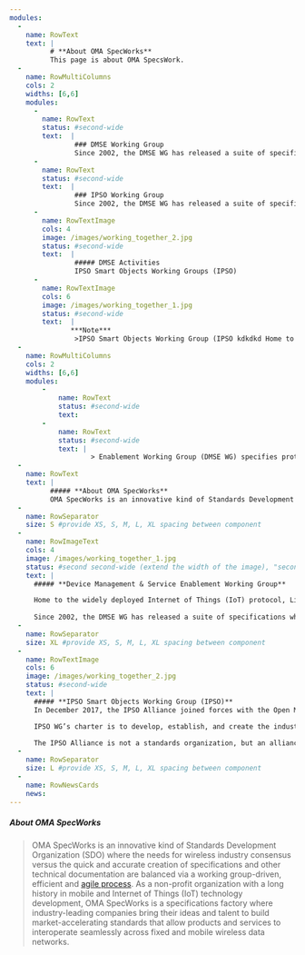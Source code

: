 ```yaml
---
modules:
  - 
    name: RowText
    text: |
          # **About OMA SpecWorks**
          This page is about OMA SpecsWork.
  - 
    name: RowMultiColumns
    cols: 2
    widths: [6,6]
    modules:
      -
        name: RowText
        status: #second-wide
        text:  |
                ### DMSE Working Group
                Since 2002, the DMSE WG has released a suite of specifications which includes 20+ mobile service enabler specifications and more than 60 Management Objects providing simple, reliable and cost-effective ways to deploy new applications and services while minimizing the risk. The most market diffused of the Management Objects is certainly the Firmware Update Management Object (FUMO) with **deployments in the billions of devices**.  
      -
        name: RowText
        status: #second-wide
        text:  |
                ### IPSO Working Group
                Since 2002, the DMSE WG has released a suite of specifications which includes 20+ mobile service enabler specifications and more than 60 Management Objects providing simple, reliable and cost-effective ways to deploy new applications and services while minimizing the risk. The most market diffused of the Management Objects is certainly the Firmware Update Management Object (FUMO) with **deployments in the billions of devices**. 
      -
        name: RowTextImage
        cols: 4
        image: /images/working_together_2.jpg
        status: #second-wide
        text:  |
                ##### DMSE Activities
                IPSO Smart Objects Working Groups (IPSO) 
      -
        name: RowTextImage
        cols: 6
        image: /images/working_together_1.jpg
        status: #second-wide
        text:  |
               ***Note***
                >IPSO Smart Objects Working Group (IPSO kdkdkd Home to the widely deployed Internet of Things (IoT) protocol, LightweightM2M (LwM2M), the Device Management & Service 
  -
    name: RowMultiColumns
    cols: 2
    widths: [6,6]
    modules:
        -
            name: RowText
            status: #second-wide
            text:  
        -
            name: RowText
            status: #second-wide
            text: |
                    > Enablement Working Group (DMSE WG) specifies protocols and mechanisms to achieve the management of mobile devices, services access and software on connected devices across networks.
  - 
    name: RowText
    text: |
          ##### **About OMA SpecWorks**
          OMA SpecWorks is an innovative kind of Standards Development Organization (SDO) where the needs for wireless industry consensus versus the quick and accurate creation of specifications and other technical documentation are balanced via a working group-driven, efficient and [agile process](https://omaspecworks.org/what-is-oma-specworks/agile-process-for-standardization-in-todays-market-landscape/). As a non-profit organization with a long history in mobile and Internet of Things (IoT) technology development, OMA SpecWorks is a specifications factory where industry-leading companies bring their ideas and talent to build market-accelerating standards that allow products and services to interoperate seamlessly across fixed and mobile wireless data networks.
  -
    name: RowSeparator
    size: S #provide XS, S, M, L, XL spacing between component
  -
    name: RowImageText
    cols: 4
    image: /images/working_together_1.jpg
    status: #second second-wide (extend the width of the image), "second" provides a background color to the text or empty
    text: | 
      ##### **Device Management & Service Enablement Working Group**

      Home to the widely deployed Internet of Things (IoT) protocol, LightweightM2M (LwM2M), the Device Management & Service Enablement Working Group (DMSE WG) specifies protocols and mechanisms to achieve the management of mobile devices, services access and software on connected devices across networks.
      
      Since 2002, the DMSE WG has released a suite of specifications which includes 20+ mobile service enabler specifications and more than 60 Management Objects providing simple, reliable and cost-effective ways to deploy new applications and services while minimizing the risk. The most market diffused of the Management Objects is certainly the Firmware Update Management Object (FUMO) with **deployments in the billions of devices**. An additional 20+ Management Objects have been defined by other standards organizations, which cooperate with OMA SpecWorks to avoid fragmentation and duplication. DMSE technologies easily manage converged and multi-mode devices on any network, including devices that do not have a SIM card, as well as resource-constrained devices. Explore the OMA [DMSE](https://technical.openmobilealliance.org/index.html)and [LwM2M](https://openmobilealliance.github.io/dmse-documentation/) specifications.
  -
    name: RowSeparator
    size: XL #provide XS, S, M, L, XL spacing between component
  -
    name: RowTextImage
    cols: 6
    image: /images/working_together_2.jpg
    status: #second-wide
    text: | 
      ##### **IPSO Smart Objects Working Group (IPSO)**
      In December 2017, the IPSO Alliance joined forces with the Open Mobile Alliance. OMA SpecWorks was launched in early 2018 from the two organizations and the IPSO Smart Objects Working Group (IPSO WG) was formed. The IPSO WG is focused on enabling IoT devices to communicate, understand and trust each other with global interoperability based on open standards.

      IPSO WG’s charter is to develop, establish, and create the industry leadership of an “IPSO Platform” that includes the definition and support of Smart Objects with an emphasis on object interoperability on protocol and data layers and of Identity and Privacy technologies. The mission is to create a platform and support system that includes libraries, repositories, design kits, and industry awareness for discovery and interoperability of IoT Smart Objects.

      The IPSO Alliance is not a standards organization, but an alliance that promotes and supports Smart Objects, and manages an IPSO Smart Object Registry that includes libraries, icons and repositories to be used by worldwide standard definition organizations (SDOs), special interest groups (SIGs), open communities and original equipment manufacturers (OEMs). The creation of a fully functional IPSO Smart Object Registry provides an avenue for industry adoption. IPSO has the goal to create Smart Object definitions, instantiations, data models, design models, reference architectures, icons, and brand, which include all the attributes needed to be an integral component of an IoT Smart Object Marketplace.
  -
    name: RowSeparator
    size: L #provide XS, S, M, L, XL spacing between component
  -
    name: RowNewsCards
    news: 
---
```


##### **About OMA SpecWorks**

>OMA SpecWorks is an innovative kind of Standards Development Organization (SDO) where the needs for wireless industry consensus versus the quick and accurate creation of specifications and other technical documentation are balanced via a working group-driven, efficient and [agile process](https://omaspecworks.org/what-is-oma-specworks/agile-process-for-standardization-in-todays-market-landscape/). As a non-profit organization with a long history in mobile and Internet of Things (IoT) technology development, OMA SpecWorks is a specifications factory where industry-leading companies bring their ideas and talent to build market-accelerating standards that allow products and services to interoperate seamlessly across fixed and mobile wireless data networks.
